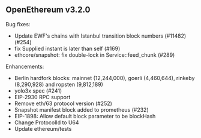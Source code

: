 ## OpenEthereum v3.2.0

Bug fixes:
* Update EWF's chains with Istanbul transition block numbers (#11482) (#254)
* fix Supplied instant is later than self (#169)
* ethcore/snapshot: fix double-lock in Service::feed_chunk (#289)

Enhancements:
* Berlin hardfork blocks: mainnet (12,244,000), goerli (4,460,644), rinkeby (8,290,928) and ropsten (9,812,189)
* yolo3x spec (#241)
* EIP-2930 RPC support
* Remove eth/63 protocol version (#252)
* Snapshot manifest block added to prometheus (#232)
* EIP-1898: Allow default block parameter to be blockHash
* Change ProtocolId to U64
* Update ethereum/tests